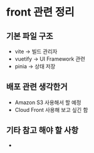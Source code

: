 # front 관련 정리

## 기본 파일 구조

- vite -> 빌드 관리자
- vuetify -> UI Framework 관련
- pinia -> 상태 저장

## 배포 관련 생각한거

- Amazon S3 사용해서 할 예정
- Cloud Front 사용해 보고 싶긴 함

## 기타 참고 해야 할 사항

-
